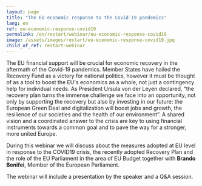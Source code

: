 ```yaml
---
layout: page
title: "The EU economic response to the Covid-19 pandemics"
lang: en
ref: eu-economic-response-covid19
permalink: /en/restart/webinar/eu-economic-response-covid19
image: /assets/images/restart/eu-economic-response-covid19.jpg
child_of_ref: restart-webinar
---
```


The EU financial support will be crucial for economic recovery in the aftermath of the Covid-19 pandemics. Member States have hailed the Recovery Fund as a victory for national politics, however it must be thought of as a tool to boost the EU's economics as a whole, not just a contingency help for individual needs. As President Ursula von der Leyen declared, “the recovery plan turns the immense challenge we face into an opportunity, not only by supporting the recovery but also by investing in our future: the European Green Deal and digitalization will boost jobs and growth, the resilience of our societies and the health of our environment”. A shared vision and a coordinated answer to the crisis are key to using financial instruments towards a common goal and to pave the way for a stronger, more united Europe.

During this webinar we will discuss about the measures adopted at EU level in response to the COVID19 crisis, the recently adopted Recovery Plan and the role of the EU Parliament in the area of EU Budget together with **Brando Benifei**, Member of the European Parliament.

The webinar will include a presentation by the speaker and a Q&A session.
